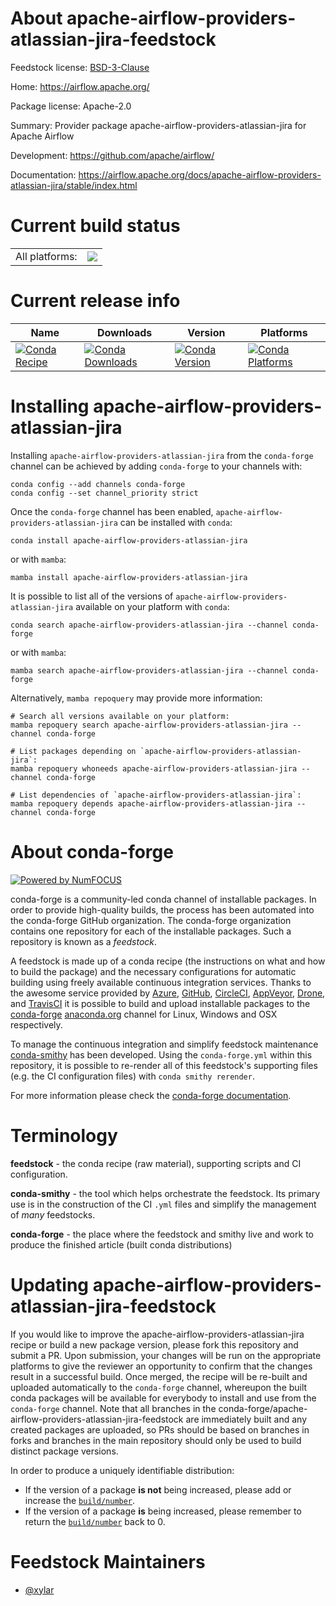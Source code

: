 About apache-airflow-providers-atlassian-jira-feedstock
=======================================================

Feedstock license: [BSD-3-Clause](https://github.com/conda-forge/apache-airflow-providers-atlassian-jira-feedstock/blob/main/LICENSE.txt)

Home: https://airflow.apache.org/

Package license: Apache-2.0

Summary: Provider package apache-airflow-providers-atlassian-jira for Apache Airflow

Development: https://github.com/apache/airflow/

Documentation: https://airflow.apache.org/docs/apache-airflow-providers-atlassian-jira/stable/index.html

Current build status
====================


<table><tr><td>All platforms:</td>
    <td>
      <a href="https://dev.azure.com/conda-forge/feedstock-builds/_build/latest?definitionId=20144&branchName=main">
        <img src="https://dev.azure.com/conda-forge/feedstock-builds/_apis/build/status/apache-airflow-providers-atlassian-jira-feedstock?branchName=main">
      </a>
    </td>
  </tr>
</table>

Current release info
====================

| Name | Downloads | Version | Platforms |
| --- | --- | --- | --- |
| [![Conda Recipe](https://img.shields.io/badge/recipe-apache--airflow--providers--atlassian--jira-green.svg)](https://anaconda.org/conda-forge/apache-airflow-providers-atlassian-jira) | [![Conda Downloads](https://img.shields.io/conda/dn/conda-forge/apache-airflow-providers-atlassian-jira.svg)](https://anaconda.org/conda-forge/apache-airflow-providers-atlassian-jira) | [![Conda Version](https://img.shields.io/conda/vn/conda-forge/apache-airflow-providers-atlassian-jira.svg)](https://anaconda.org/conda-forge/apache-airflow-providers-atlassian-jira) | [![Conda Platforms](https://img.shields.io/conda/pn/conda-forge/apache-airflow-providers-atlassian-jira.svg)](https://anaconda.org/conda-forge/apache-airflow-providers-atlassian-jira) |

Installing apache-airflow-providers-atlassian-jira
==================================================

Installing `apache-airflow-providers-atlassian-jira` from the `conda-forge` channel can be achieved by adding `conda-forge` to your channels with:

```
conda config --add channels conda-forge
conda config --set channel_priority strict
```

Once the `conda-forge` channel has been enabled, `apache-airflow-providers-atlassian-jira` can be installed with `conda`:

```
conda install apache-airflow-providers-atlassian-jira
```

or with `mamba`:

```
mamba install apache-airflow-providers-atlassian-jira
```

It is possible to list all of the versions of `apache-airflow-providers-atlassian-jira` available on your platform with `conda`:

```
conda search apache-airflow-providers-atlassian-jira --channel conda-forge
```

or with `mamba`:

```
mamba search apache-airflow-providers-atlassian-jira --channel conda-forge
```

Alternatively, `mamba repoquery` may provide more information:

```
# Search all versions available on your platform:
mamba repoquery search apache-airflow-providers-atlassian-jira --channel conda-forge

# List packages depending on `apache-airflow-providers-atlassian-jira`:
mamba repoquery whoneeds apache-airflow-providers-atlassian-jira --channel conda-forge

# List dependencies of `apache-airflow-providers-atlassian-jira`:
mamba repoquery depends apache-airflow-providers-atlassian-jira --channel conda-forge
```


About conda-forge
=================

[![Powered by
NumFOCUS](https://img.shields.io/badge/powered%20by-NumFOCUS-orange.svg?style=flat&colorA=E1523D&colorB=007D8A)](https://numfocus.org)

conda-forge is a community-led conda channel of installable packages.
In order to provide high-quality builds, the process has been automated into the
conda-forge GitHub organization. The conda-forge organization contains one repository
for each of the installable packages. Such a repository is known as a *feedstock*.

A feedstock is made up of a conda recipe (the instructions on what and how to build
the package) and the necessary configurations for automatic building using freely
available continuous integration services. Thanks to the awesome service provided by
[Azure](https://azure.microsoft.com/en-us/services/devops/), [GitHub](https://github.com/),
[CircleCI](https://circleci.com/), [AppVeyor](https://www.appveyor.com/),
[Drone](https://cloud.drone.io/welcome), and [TravisCI](https://travis-ci.com/)
it is possible to build and upload installable packages to the
[conda-forge](https://anaconda.org/conda-forge) [anaconda.org](https://anaconda.org/)
channel for Linux, Windows and OSX respectively.

To manage the continuous integration and simplify feedstock maintenance
[conda-smithy](https://github.com/conda-forge/conda-smithy) has been developed.
Using the ``conda-forge.yml`` within this repository, it is possible to re-render all of
this feedstock's supporting files (e.g. the CI configuration files) with ``conda smithy rerender``.

For more information please check the [conda-forge documentation](https://conda-forge.org/docs/).

Terminology
===========

**feedstock** - the conda recipe (raw material), supporting scripts and CI configuration.

**conda-smithy** - the tool which helps orchestrate the feedstock.
                   Its primary use is in the construction of the CI ``.yml`` files
                   and simplify the management of *many* feedstocks.

**conda-forge** - the place where the feedstock and smithy live and work to
                  produce the finished article (built conda distributions)


Updating apache-airflow-providers-atlassian-jira-feedstock
==========================================================

If you would like to improve the apache-airflow-providers-atlassian-jira recipe or build a new
package version, please fork this repository and submit a PR. Upon submission,
your changes will be run on the appropriate platforms to give the reviewer an
opportunity to confirm that the changes result in a successful build. Once
merged, the recipe will be re-built and uploaded automatically to the
`conda-forge` channel, whereupon the built conda packages will be available for
everybody to install and use from the `conda-forge` channel.
Note that all branches in the conda-forge/apache-airflow-providers-atlassian-jira-feedstock are
immediately built and any created packages are uploaded, so PRs should be based
on branches in forks and branches in the main repository should only be used to
build distinct package versions.

In order to produce a uniquely identifiable distribution:
 * If the version of a package **is not** being increased, please add or increase
   the [``build/number``](https://docs.conda.io/projects/conda-build/en/latest/resources/define-metadata.html#build-number-and-string).
 * If the version of a package **is** being increased, please remember to return
   the [``build/number``](https://docs.conda.io/projects/conda-build/en/latest/resources/define-metadata.html#build-number-and-string)
   back to 0.

Feedstock Maintainers
=====================

* [@xylar](https://github.com/xylar/)

